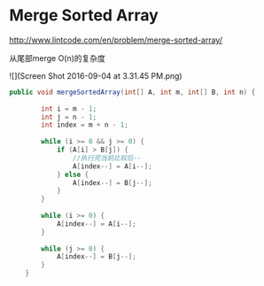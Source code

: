 # Merge Sorted Array

http://www.lintcode.com/en/problem/merge-sorted-array/

从尾部merge O(n)的复杂度

![](Screen Shot 2016-09-04 at 3.31.45 PM.png)


```java
public void mergeSortedArray(int[] A, int m, int[] B, int n) {
        
        int i = m - 1;
        int j = n - 1;
        int index = m + n - 1;
        
        while (i >= 0 && j >= 0) {
            if (A[i] > B[j]) {
                //执行完当前比较后--
                A[index--] = A[i--];
            } else {
                A[index--] = B[j--];
            }
        }
        
        while (i >= 0) {
            A[index--] = A[i--];
        }
        
        while (j >= 0) {
            A[index--] = B[j--];
        }
    }
```